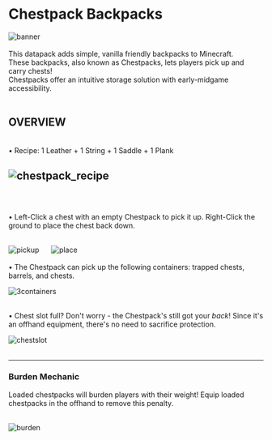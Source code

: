 # Chestpack Backpacks

![banner](https://github.com/user-attachments/assets/5a3229d3-76c9-4937-b0dc-09c17433446c)
<br />
<br />
This datapack adds simple, vanilla friendly backpacks to Minecraft.
<br />
These backpacks, also known as Chestpacks, lets players pick up and carry chests!
<br />
Chestpacks offer an intuitive storage solution with early-midgame accessibility.
<br />
<br />

## **OVERVIEW**
<br />
• Recipe: 1 Leather + 1 String + 1 Saddle + 1 Plank
<br />

![chestpack_recipe](https://github.com/user-attachments/assets/90fc5e36-4568-4bd2-b30c-4a9b70aa9f10)
<br />
<br />
----
<br />
• Left-Click a chest with an empty Chestpack to pick it up. Right-Click the ground to place the chest back down.
<br />
<br />

![pickup](https://github.com/user-attachments/assets/cf003daa-3d1c-4cfa-ae5c-9972b99ddccf) &nbsp;&nbsp;&nbsp;&nbsp; ![place](https://github.com/user-attachments/assets/0aa24576-85d7-47c3-bf8a-8852efb33fe7)
<br />
<br />
• The Chestpack can pick up the following containers: trapped chests, barrels, and chests.
<br />

![3containers](https://github.com/user-attachments/assets/eca3ef06-b452-49df-835d-5b75fe45b096)
<br />
<br />

• Chest slot full? Don't worry -  the Chestpack's still got your _back_! Since it's an offhand equipment, there's no need to sacrifice protection.
<br />

![chestslot](https://github.com/user-attachments/assets/a19782cd-d705-4c87-aa2b-a65bded09f1b)
<br />
<br />

---
### Burden Mechanic
Loaded chestpacks will burden players with their weight! Equip loaded chestpacks in the offhand to remove this penalty.
<br />
<br />

![burden](https://github.com/user-attachments/assets/65f8c69b-8892-4ab1-898d-636ff432e4e0)
<br />

